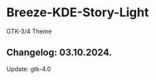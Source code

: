 # Breeze-KDE-Story-Light
GTK-3/4 Theme

Changelog: 03.10.2024.
-----------------------

Update: gtk-4.0
